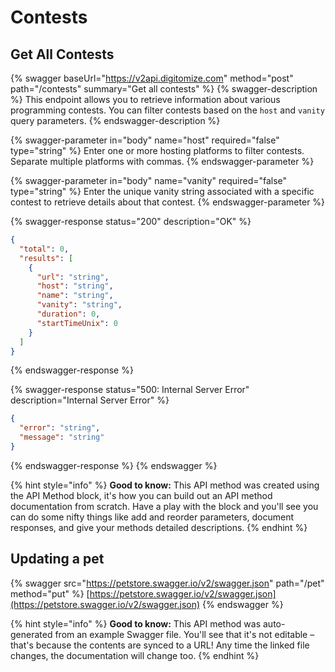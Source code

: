 # Contests

## Get All Contests

{% swagger baseUrl="https://v2api.digitomize.com" method="post" path="/contests" summary="Get all contests" %}
{% swagger-description %}
This endpoint allows you to retrieve information about various programming contests. You can filter contests based on the `host` and `vanity` query parameters.
{% endswagger-description %}

{% swagger-parameter in="body" name="host" required="false" type="string" %}
Enter one or more hosting platforms to filter contests. Separate multiple platforms with commas.
{% endswagger-parameter %}

{% swagger-parameter in="body" name="vanity" required="false" type="string" %}
Enter the unique vanity string associated with a specific contest to retrieve details about that contest.
{% endswagger-parameter %}

{% swagger-response status="200" description="OK" %}
```json
{
  "total": 0,
  "results": [
    {
      "url": "string",
      "host": "string",
      "name": "string",
      "vanity": "string",
      "duration": 0,
      "startTimeUnix": 0
    }
  ]
}
```
{% endswagger-response %}

{% swagger-response status="500: Internal Server Error" description="Internal Server Error" %}
```json
{
  "error": "string",
  "message": "string"
}
```
{% endswagger-response %}
{% endswagger %}

{% hint style="info" %}
**Good to know:** This API method was created using the API Method block, it's how you can build out an API method documentation from scratch. Have a play with the block and you'll see you can do some nifty things like add and reorder parameters, document responses, and give your methods detailed descriptions.
{% endhint %}

## Updating a pet

{% swagger src="https://petstore.swagger.io/v2/swagger.json" path="/pet" method="put" %}
[https://petstore.swagger.io/v2/swagger.json](https://petstore.swagger.io/v2/swagger.json)
{% endswagger %}

{% hint style="info" %}
**Good to know:** This API method was auto-generated from an example Swagger file. You'll see that it's not editable – that's because the contents are synced to a URL! Any time the linked file changes, the documentation will change too.
{% endhint %}
